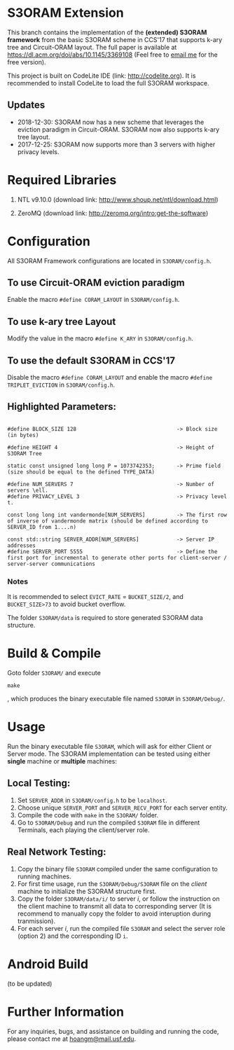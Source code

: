 # S3ORAM Extension
This branch contains the implementation of the **(extended) S3ORAM framework** from the basic S3ORAM scheme in CCS'17 that supports k-ary tree and Circuit-ORAM layout. The full paper is available at https://dl.acm.org/doi/abs/10.1145/3369108 (Feel free to [email me](mailto:hoangm@mail.usf.edu?subject=[Paper%20Request]%20S3ORAM%20ACM%20TOPS) for the free version).


This project is built on CodeLite IDE (link: http://codelite.org). It is recommended to install CodeLite to load the full S3ORAM workspace. 

## Updates

* 2018-12-30: S3ORAM now has a new scheme that leverages the eviction paradigm in Circuit-ORAM. S3ORAM now also supports k-ary tree layout.
* 2017-12-25: S3ORAM now supports more than 3 servers with higher privacy levels.


# Required Libraries
1. NTL v9.10.0 (download link: http://www.shoup.net/ntl/download.html)

2. ZeroMQ (download link: http://zeromq.org/intro:get-the-software)

# Configuration
All S3ORAM Framework configurations are located in ```S3ORAM/config.h```. 


## To use Circuit-ORAM eviction paradigm
Enable the macro ``#define CORAM_LAYOUT`` in ```S3ORAM/config.h```. 

## To use k-ary tree Layout
Modify the value in the macro ``#define K_ARY`` in ```S3ORAM/config.h```. 

## To use the default S3ORAM in CCS'17
Disable the macro ``#define CORAM_LAYOUT`` and enable the macro ``#define TRIPLET_EVICTION`` in ```S3ORAM/config.h```. 


## Highlighted Parameters:
```

#define BLOCK_SIZE 128                                -> Block size (in bytes)

#define HEIGHT 4                                      -> Height of S3ORAM Tree

static const unsigned long long P = 1073742353;       -> Prime field (size should be equal to the defined TYPE_DATA)

#define NUM_SERVERS 7                                 -> Number of servers \ell.
#define PRIVACY_LEVEL 3                               -> Privacy level t. 

const long long int vandermonde[NUM_SERVERS]          -> The first row of inverse of vandermonde matrix (should be defined according to SERVER_ID from 1....n)

const std::string SERVER_ADDR[NUM_SERVERS]            -> Server IP addresses
#define SERVER_PORT 5555                              -> Define the first port for incremental to generate other ports for client-server / server-server communications

```



### Notes
It is recommended to select ```EVICT_RATE``` = ```BUCKET_SIZE/2```, and ```BUCKET_SIZE>73``` to avoid bucket overflow.

The folder ```S3ORAM/data``` is required to store generated S3ORAM data structure.

# Build & Compile
Goto folder ``S3ORAM/`` and execute
``` 
make
```

, which produces the binary executable file named ```S3ORAM``` in ``S3ORAM/Debug/``.

# Usage

Run the binary executable file ```S3ORAM```, which will ask for either Client or Server mode. The S3ORAM implementation can be tested using either **single** machine or **multiple** machines:


## Local Testing:
1. Set ``SERVER_ADDR`` in ``S3ORAM/config.h`` to be ``localhost``. 
2. Choose unique ``SERVER_PORT`` and ``SERVER_RECV_PORT`` for each server entity. 
3. Compile the code with ``make`` in the ``S3ORAM/`` folder. 
4. Go to ``S3ORAM/Debug`` and run the compiled ``S3ORAM`` file in different Terminals, each playing the client/server role.

## Real Network Testing:
1. Copy the binary file ``S3ORAM`` compiled under the same configuration to running machines. 
2. For first time usage, run the ``S3ORAM/Debug/S3ORAM`` file on the *client* machine to initialize the S3ORAM structure first.
3. Copy the folder ``S3ORAM/data/i/`` to server *i*, or follow the instruction on the client machine to transmit all data to corresponding server (It is recommend to manually copy the folder to avoid interuption during tranmission).
4. For each server *i*, run the compiled file ``S3ORAM`` and select the server role (option 2) and the corresponding ID ``i``.


# Android Build
(to be updated)

# Further Information
For any inquiries, bugs, and assistance on building and running the code, please contact me at [hoangm@mail.usf.edu](mailto:hoangm@mail.usf.edu?Subject=[Extended%20S3ORAM]%20Inquiry).
